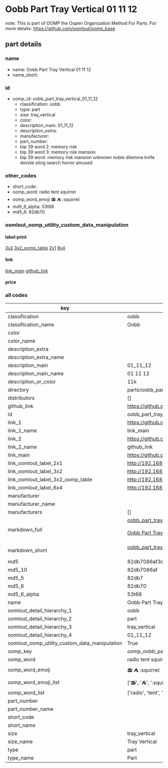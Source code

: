 # Oobb Part Tray Vertical 01 11 12  

note: This is part of OOMP the Oopen Organization Method For Parts. For more details: https://github.com/oomlout/oomp_base

##  part details





### name
* name: Oobb Part Tray Vertical 01 11 12
* name_short: 
### id
* oomp_id: oobb_part_tray_vertical_01_11_12
  * classification: oobb
  * type: part
  * size: tray_vertical
  * color: 
  * description_main: 01_11_12
  * description_extra: 
  * manufacturer: 
  * part_number: 
  * bip 39 word 2: memory risk
  * bip 39 word 3: memory risk mansion
  * bip 39 word: memory risk mansion unknown noble dilemma knife devote sting search horror amused

### other_codes
* short_code: 
* oomp_word: radio tent squirrel
* oomp_word_emoji :radio: :tent: :squirrel:
* md5_6_alpha: 53t68
* md5_6: 82db70






### oomlout_oomp_utility_custom_data_manipulation
#### label print
[3x2](http://192.168.1.245:1112/?label=oomp%2053t68)
[3x2_oomp_table](http://192.168.1.107:1112/?label=oomp%2053t68)
[2x1](http://192.168.1.242:1112/?label=oomp%2053t68)
[6x4](http://192.168.1.55:1112/?label=oomp%2053t68)    

#### link

[link_main](https://github.com/oomlout/oomlout_oomp_current_version_messy/tree/main/parts/oobb_part_tray_vertical_01_11_12) [github_link](https://github.com/oomlout/oomlout_oomp_part_src/tree/main/parts/oobb_part_tray_vertical_01_11_12)                             

#### price







### all codes 
| key | value |  
| --- | --- |  
| classification | oobb |  
| classification_name | Oobb |  
| color |  |  
| color_name |  |  
| description_extra |  |  
| description_extra_name |  |  
| description_main | 01_11_12 |  
| description_main_name | 01 11 12 |  
| description_or_color | 11k |  
| directory | parts/oobb_part_tray_vertical_01_11_12 |  
| distributors | [] |  
| github_link | https://github.com/oomlout/oomlout_oomp_part_src/tree/main/parts/oobb_part_tray_vertical_01_11_12 |  
| id | oobb_part_tray_vertical_01_11_12 |  
| link_1 | https://github.com/oomlout/oomlout_oomp_current_version_messy/tree/main/parts/oobb_part_tray_vertical_01_11_12 |  
| link_1_name | link_main |  
| link_2 | https://github.com/oomlout/oomlout_oomp_part_src/tree/main/parts/oobb_part_tray_vertical_01_11_12 |  
| link_2_name | github_link |  
| link_main | https://github.com/oomlout/oomlout_oomp_current_version_messy/tree/main/parts/oobb_part_tray_vertical_01_11_12 |  
| link_oomlout_label_2x1 | http://192.168.1.242:1112/?label=oomp%2053t68 |  
| link_oomlout_label_3x2 | http://192.168.1.245:1112/?label=oomp%2053t68 |  
| link_oomlout_label_3x2_oomp_table | http://192.168.1.107:1112/?label=oomp%2053t68 |  
| link_oomlout_label_6x4 | http://192.168.1.55:1112/?label=oomp%2053t68 |  
| manufacturer |  |  
| manufacturer_name |  |  
| manufacturers | [] |  
| markdown_full | [oobb_part_tray_vertical_01_11_12](https://github.com/oomlout/oomlout_oomp_current_version_messy/tree/main/parts/oobb_part_tray_vertical_01_11_12)<br>[](https://github.com/oomlout/oomlout_oomp_current_version_messy/tree/main/parts/oobb_part_tray_vertical_01_11_12)<br>[Oobb Part Tray Vertical 01 11 12](https://github.com/oomlout/oomlout_oomp_current_version_messy/tree/main/parts/oobb_part_tray_vertical_01_11_12)<br><br> |  
| markdown_short | [oobb_part_tray_vertical_01_11_12](https://github.com/oomlout/oomlout_oomp_current_version_messy/tree/main/parts/oobb_part_tray_vertical_01_11_12)<br><br> |  
| md5 | 82db7086af3ccf74f8cadedf0eae9c57 |  
| md5_10 | 82db7086af |  
| md5_5 | 82db7 |  
| md5_6 | 82db70 |  
| md5_6_alpha | 53t68 |  
| name | Oobb Part Tray Vertical 01 11 12 |  
| oomlout_detail_hierarchy_1 | oobb |  
| oomlout_detail_hierarchy_2 | part |  
| oomlout_detail_hierarchy_3 | tray_vertical |  
| oomlout_detail_hierarchy_4 | 01_11_12 |  
| oomlout_oomp_utility_custom_data_manipulation | True |  
| oomp_key | oomp_oobb_part_tray_vertical_01_11_12 |  
| oomp_word | radio tent squirrel |  
| oomp_word_emoji | :radio: :tent: :squirrel: |  
| oomp_word_emoji_list | [':radio:', ':tent:', ':squirrel:'] |  
| oomp_word_list | ['radio', 'tent', 'squirrel'] |  
| part_number |  |  
| part_number_name |  |  
| short_code |  |  
| short_name |  |  
| size | tray_vertical |  
| size_name | Tray Vertical |  
| type | part |  
| type_name | Part |  
